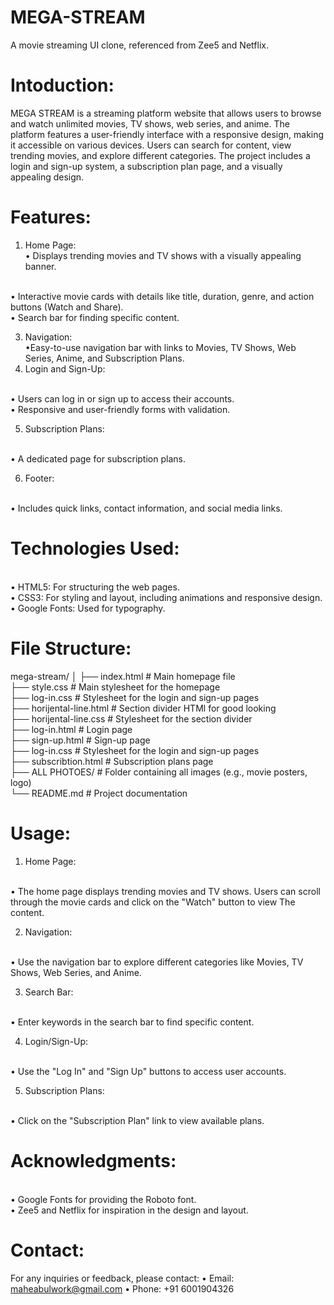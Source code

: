 # MEGA-STREAM
A movie streaming UI clone, referenced from Zee5 and Netflix.
<br>

# Intoduction:

MEGA STREAM is a streaming platform website that allows users to browse and watch unlimited movies, TV shows, web series, and anime. The platform features a user-friendly interface with a responsive design, making it accessible on various devices. Users can search for content, view trending movies, and explore different categories. The project includes a login and sign-up system, a subscription plan page, and a visually appealing design.

# Features:
1. Home Page:
<br>• Displays trending movies and TV shows with a visually appealing banner.
<br>
• Interactive movie cards with details like title, duration, genre, and action buttons (Watch and Share).
<br>
• Search bar for finding specific content.

3. Navigation:
<br>•Easy-to-use navigation bar with links to Movies, TV Shows, Web Series, Anime, and Subscription Plans.
4. Login and Sign-Up:
<br>
• Users can log in or sign up to access their accounts.
<br>
• Responsive and user-friendly forms with validation.

5. Subscription Plans:
<br>
• A dedicated page for subscription plans.

6. Footer:
<br>
• Includes quick links, contact information, and social media links.


# Technologies Used:
<br>
• HTML5: For structuring the web pages.
<br>
• CSS3: For styling and layout, including animations and responsive design.
<br>
• Google Fonts: Used for typography.


# File Structure:

mega-stream/
│
├── index.html            # Main homepage file <br>
├── style.css             # Main stylesheet for the homepage <br>
├── log-in.css            # Stylesheet for the login and sign-up pages <br>
├── horijental-line.html  # Section divider HTMl for good looking <br>
├── horijental-line.css   # Stylesheet for the section divider <br>
├── log-in.html           # Login page <br>
├── sign-up.html          # Sign-up page <br>
├── log-in.css            # Stylesheet for the login and sign-up pages <br>
├── subscribtion.html     # Subscription plans page <br>
├── ALL PHOTOES/          # Folder containing all images (e.g., movie posters, logo) <br>
└── README.md             # Project documentation


# Usage:

1. Home Page:
<br>
• The home page displays trending movies and TV shows. Users can scroll through the movie cards and click on the "Watch" button to view The content.

2. Navigation:
<br>
• Use the navigation bar to explore different categories like Movies, TV Shows, Web Series, and Anime.

3. Search Bar:
<br>
• Enter keywords in the search bar to find specific content.

4. Login/Sign-Up:
<br>
• Use the "Log In" and "Sign Up" buttons to access user accounts.

5. Subscription Plans:
<br>
• Click on the "Subscription Plan" link to view available plans.


# Acknowledgments:
<br>
• Google Fonts for providing the Roboto font.
<br>
• Zee5 and Netflix for inspiration in the design and layout.

# Contact:
For any inquiries or feedback, please contact:
• Email: maheabulwork@gmail.com
• Phone: +91 6001904326



